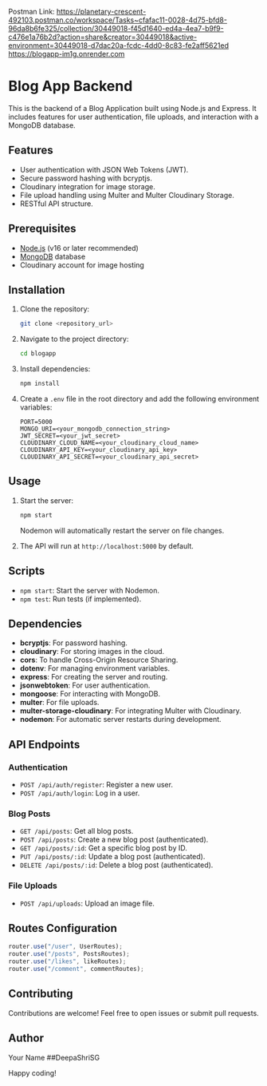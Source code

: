 Postman Link: https://planetary-crescent-492103.postman.co/workspace/Tasks~cfafac11-0028-4d75-bfd8-96da8b6fe325/collection/30449018-f45d1640-ed4a-4ea7-b9f9-c476e1a76b2d?action=share&creator=30449018&active-environment=30449018-d7dac20a-fcdc-4dd0-8c83-fe2aff5621ed
https://blogapp-im1g.onrender.com
# Blog App Backend

This is the backend of a Blog Application built using Node.js and Express. It includes features for user authentication, file uploads, and interaction with a MongoDB database.

## Features

- User authentication with JSON Web Tokens (JWT).
- Secure password hashing with bcryptjs.
- Cloudinary integration for image storage.
- File upload handling using Multer and Multer Cloudinary Storage.
- RESTful API structure.

## Prerequisites

- [Node.js](https://nodejs.org/) (v16 or later recommended)
- [MongoDB](https://www.mongodb.com/) database
- Cloudinary account for image hosting

## Installation

1. Clone the repository:
   ```bash
   git clone <repository_url>
   ```
2. Navigate to the project directory:
   ```bash
   cd blogapp
   ```
3. Install dependencies:
   ```bash
   npm install
   ```
4. Create a `.env` file in the root directory and add the following environment variables:
   ```env
   PORT=5000
   MONGO_URI=<your_mongodb_connection_string>
   JWT_SECRET=<your_jwt_secret>
   CLOUDINARY_CLOUD_NAME=<your_cloudinary_cloud_name>
   CLOUDINARY_API_KEY=<your_cloudinary_api_key>
   CLOUDINARY_API_SECRET=<your_cloudinary_api_secret>
   ```

## Usage

1. Start the server:

   ```bash
   npm start
   ```

   Nodemon will automatically restart the server on file changes.

2. The API will run at `http://localhost:5000` by default.

## Scripts

- `npm start`: Start the server with Nodemon.
- `npm test`: Run tests (if implemented).

## Dependencies

- **bcryptjs**: For password hashing.
- **cloudinary**: For storing images in the cloud.
- **cors**: To handle Cross-Origin Resource Sharing.
- **dotenv**: For managing environment variables.
- **express**: For creating the server and routing.
- **jsonwebtoken**: For user authentication.
- **mongoose**: For interacting with MongoDB.
- **multer**: For file uploads.
- **multer-storage-cloudinary**: For integrating Multer with Cloudinary.
- **nodemon**: For automatic server restarts during development.

## API Endpoints

### Authentication

- `POST /api/auth/register`: Register a new user.
- `POST /api/auth/login`: Log in a user.

### Blog Posts

- `GET /api/posts`: Get all blog posts.
- `POST /api/posts`: Create a new blog post (authenticated).
- `GET /api/posts/:id`: Get a specific blog post by ID.
- `PUT /api/posts/:id`: Update a blog post (authenticated).
- `DELETE /api/posts/:id`: Delete a blog post (authenticated).

### File Uploads

- `POST /api/uploads`: Upload an image file.

## Routes Configuration

```javascript
router.use("/user", UserRoutes);
router.use("/posts", PostsRoutes);
router.use("/likes", likeRoutes);
router.use("/comment", commentRoutes);
```

## Contributing

Contributions are welcome! Feel free to open issues or submit pull requests.

## Author

Your Name
##DeepaShriSG

Happy coding!

